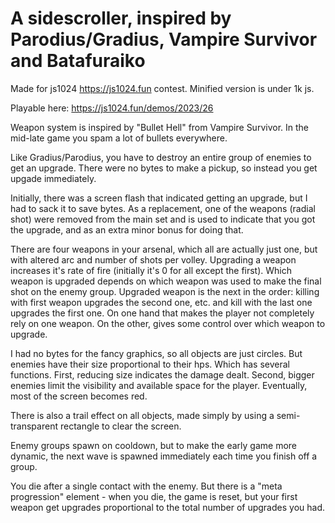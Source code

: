 # A sidescroller, inspired by Parodius/Gradius, Vampire Survivor and Batafuraiko

Made for js1024 https://js1024.fun contest. Minified version is under 1k js.

Playable here: https://js1024.fun/demos/2023/26

Weapon system is inspired by "Bullet Hell" from Vampire Survivor. In the mid-late game you spam a lot of bullets everywhere.

Like Gradius/Parodius, you have to destroy an entire group of enemies to get an upgrade.
There were no bytes to make a pickup, so instead you get upgade immediately. 

Initially, there was a screen flash that indicated getting an upgrade, but I had to sack it to save bytes.
As a replacement, one of the weapons (radial shot) were removed from the main set and is used 
to indicate that you got the upgrade, and as an extra minor bonus for doing that.

There are four weapons in your arsenal, which all are actually just one, but with altered arc and number of shots per volley.
Upgrading a weapon increases it's rate of fire (initially it's 0 for all except the first). 
Which weapon is upgraded depends on which weapon was used to make the final shot on the enemy group.
Upgraded weapon is the next in the order: killing with first weapon upgrades the second one, etc. and kill with the last one upgrades the first one.
On one hand that makes the player not completely rely on one weapon. On the other, gives some control over which weapon to upgrade.

I had no bytes for the fancy graphics, so all objects are just circles. But enemies have their size proportional to their hps.
Which has several functions. First, reducing size indicates the damage dealt. Second, bigger enemies limit the visibility and available space
for the player. Eventually, most of the screen becomes red.

There is also a trail effect on all objects, made simply by using a semi-transparent rectangle to clear the screen.

Enemy groups spawn on cooldown, but to make the early game more dynamic, the next wave is spawned immediately each time you finish off a group.

You die after a single contact with the enemy. But there is a "meta progression" element - when you die, the game is reset, 
but your first weapon get upgrades proportional to the total number of upgrades you had.